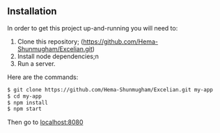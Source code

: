 ## Installation

In order to get this project up-and-running you will need to:

1. Clone this repository; (https://github.com/Hema-Shunmugham/Excelian.git)
2. Install node dependencies;n
3. Run a server.

Here are the commands:

``` bash
$ git clone https://github.com/Hema-Shunmugham/Excelian.git my-app
$ cd my-app
$ npm install
$ npm start
```
Then go to [localhost:8080](http://localhost:8080)

